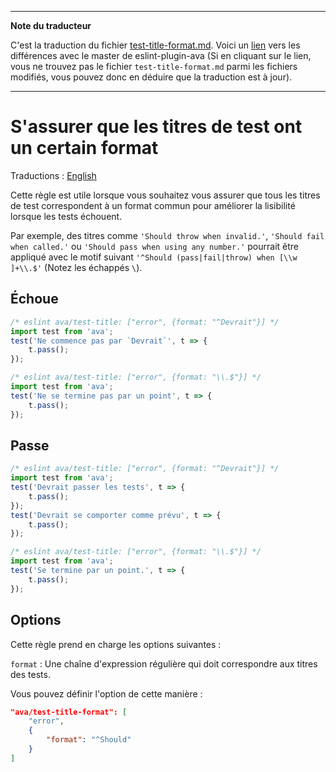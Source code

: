 ___
**Note du traducteur**

C'est la traduction du fichier [test-title-format.md](https://github.com/avajs/eslint-plugin-ava/blob/master/docs/rules/test-title-format.md). Voici un [lien](https://github.com/avajs/eslint-plugin-ava/compare/7224360c0e43ee84039885bb52b3cc6a79d21163...master#diff-b476dae00d584a873f775b322bcc81e7) vers les différences avec le master de eslint-plugin-ava (Si en cliquant sur le lien, vous ne trouvez pas le fichier `test-title-format.md` parmi les fichiers modifiés, vous pouvez donc en déduire que la traduction est à jour).
___
# S'assurer que les titres de test ont un certain format

Traductions : [English](https://github.com/avajs/eslint-plugin-ava/blob/master/docs/rules/test-title-format.md)

Cette règle est utile lorsque vous souhaitez vous assurer que tous les titres de test correspondent à un format commun pour améliorer la lisibilité lorsque les tests échouent.

Par exemple, des titres comme `'Should throw when invalid.'`, `'Should fail when called.'` ou `'Should pass when using any number.'` pourrait être appliqué avec le motif suivant `'^Should (pass|fail|throw) when [\\w ]+\\.$'` (Notez les échappés `\`).


## Échoue

```js
/* eslint ava/test-title: ["error", {format: "^Devrait"}] */
import test from 'ava';
test('Ne commence pas par `Devrait`', t => {
	t.pass();
});
```

```js
/* eslint ava/test-title: ["error", {format: "\\.$"}] */
import test from 'ava';
test('Ne se termine pas par un point', t => {
	t.pass();
});
```


## Passe

```js
/* eslint ava/test-title: ["error", {format: "^Devrait"}] */
import test from 'ava';
test('Devrait passer les tests', t => {
	t.pass();
});
test('Devrait se comporter comme prévu', t => {
	t.pass();
});
```

```js
/* eslint ava/test-title: ["error", {format: "\\.$"}] */
import test from 'ava';
test('Se termine par un point.', t => {
	t.pass();
});
```


## Options

Cette règle prend en charge les options suivantes :

`format` : Une chaîne d'expression régulière qui doit correspondre aux titres des tests.

Vous pouvez définir l'option de cette manière :

```json
"ava/test-title-format": [
	"error",
	{
		"format": "^Should"
	}
]
```
